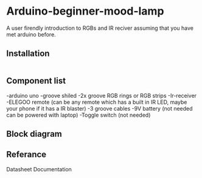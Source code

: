 # Arduino-beginner-mood-lamp
A user firendly introduction to RGBs and IR reciver assuming that you have met arduino before. 

## Installation 
```bash

```

## Component list 
-arduino uno 
-groove shiled
-2x groove RGB rings or RGB strips
-Ir-receiver 
-ELEGOO remote (can be any remote which has a built in IR LED, maybe your phone if it has a IR blaster)
-3 groove cables 
-9V battery (not needed can be powered with laptop)
-Toggle switch (not needed)

## Block diagram 

## Referance
Datasheet
Documentation
